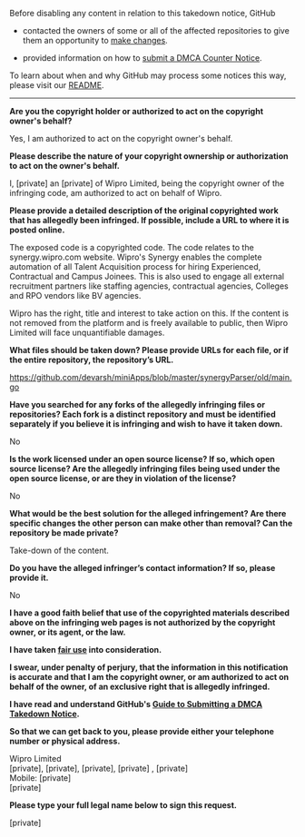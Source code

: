 Before disabling any content in relation to this takedown notice, GitHub
 
- contacted the owners of some or all of the affected repositories to give them an opportunity to [make changes](https://docs.github.com/en/github/site-policy/dmca-takedown-policy#a-how-does-this-actually-work).
 
- provided information on how to [submit a DMCA Counter Notice](https://docs.github.com/en/articles/guide-to-submitting-a-dmca-counter-notice).
 
To learn about when and why GitHub may process some notices this way, please visit our [README](https://github.com/github/dmca/blob/master/README.md).
 
---


**Are you the copyright holder or authorized to act on the copyright owner's behalf?**

Yes, I am authorized to act on the copyright owner's behalf.

**Please describe the nature of your copyright ownership or authorization to act on the owner's behalf.**

I, [private] an [private] of Wipro Limited, being the copyright owner of the infringing code, am authorized to act on behalf of Wipro.

**Please provide a detailed description of the original copyrighted work that has allegedly been infringed. If possible, include a URL to where it is posted online.**

The exposed code is a copyrighted code. The code relates to the synergy.wipro.com website. Wipro's Synergy enables the complete automation of all Talent Acquisition process for hiring Experienced, Contractual and Campus Joinees. This is also used to engage all external recruitment partners like staffing agencies, contractual agencies, Colleges and RPO vendors like BV agencies.

Wipro has the right, title and interest to take action on this. If the content is not removed from the platform and is freely available to public, then Wipro Limited will face unquantifiable damages.

**What files should be taken down? Please provide URLs for each file, or if the entire repository, the repository’s URL.**

https://github.com/devarsh/miniApps/blob/master/synergyParser/old/main.go

**Have you searched for any forks of the allegedly infringing files or repositories? Each fork is a distinct repository and must be identified separately if you believe it is infringing and wish to have it taken down.**

No

**Is the work licensed under an open source license? If so, which open source license? Are the allegedly infringing files being used under the open source license, or are they in violation of the license?**

No

**What would be the best solution for the alleged infringement? Are there specific changes the other person can make other than removal? Can the repository be made private?**

Take-down of the content.

**Do you have the alleged infringer’s contact information? If so, please provide it.**

No

**I have a good faith belief that use of the copyrighted materials described above on the infringing web pages is not authorized by the copyright owner, or its agent, or the law.**

**I have taken <a href="https://www.lumendatabase.org/topics/22">fair use</a> into consideration.**

**I swear, under penalty of perjury, that the information in this notification is accurate and that I am the copyright owner, or am authorized to act on behalf of the owner, of an exclusive right that is allegedly infringed.**

**I have read and understand GitHub's <a href="https://docs.github.com/articles/guide-to-submitting-a-dmca-takedown-notice/">Guide to Submitting a DMCA Takedown Notice</a>.**

**So that we can get back to you, please provide either your telephone number or physical address.**

Wipro Limited  
[private], [private], [private], [private] , [private]  
Mobile: [private]  
[private]

**Please type your full legal name below to sign this request.**

[private]
